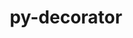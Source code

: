 ---
title: "py-decorator"
layout: cache
categories: [package, develop]
meta: {"compilers": ["none"], "num_specs": 23, "num_specs_by_stack": {"data-vis-sdk": 4, "e4s": 4, "e4s-neoverse-v2": 4, "hep": 3, "ml-linux-aarch64-cpu": 4, "ml-linux-aarch64-cuda": 4, "ml-linux-x86_64-cpu": 4, "ml-linux-x86_64-cuda": 4, "ml-linux-x86_64-rocm": 4, "root": 23}, "oss": ["ubuntu20.04", "ubuntu22.04", "ubuntu24.04"], "platforms": ["linux"], "stacks": ["data-vis-sdk", "e4s", "e4s-neoverse-v2", "hep", "ml-linux-aarch64-cpu", "ml-linux-aarch64-cuda", "ml-linux-x86_64-cpu", "ml-linux-x86_64-cuda", "ml-linux-x86_64-rocm", "root"], "targets": ["aarch64", "neoverse_v2", "x86_64_v3"], "versions": ["5.1.1"]}
spec_details: [{"compiler": "none", "hash": "2trno6ze6nye4ecsd66v6n3w2gmktfly", "os": "ubuntu22.04", "platform": "linux", "size": "-", "stacks": ["hep", "root"], "target": "x86_64_v3", "variants": ["build_system=python_pip"], "versions": ["5.1.1"]}, {"compiler": "none", "hash": "4swnlejlo6axwvwzvtcbobl4t6emsfa6", "os": "ubuntu24.04", "platform": "linux", "size": "-", "stacks": ["ml-linux-x86_64-cpu", "ml-linux-x86_64-cuda", "ml-linux-x86_64-rocm", "root"], "target": "x86_64_v3", "variants": ["build_system=python_pip"], "versions": ["5.1.1"]}, {"compiler": "none", "hash": "4y5wb7gsxzrfzvlujrpej723lcd47kz5", "os": "ubuntu24.04", "platform": "linux", "size": "-", "stacks": ["ml-linux-aarch64-cpu", "ml-linux-aarch64-cuda", "root"], "target": "aarch64", "variants": ["build_system=python_pip"], "versions": ["5.1.1"]}, {"compiler": "none", "hash": "7c4xudkyckmul3xp2fcdqycn6huwqi3b", "os": "ubuntu20.04", "platform": "linux", "size": "-", "stacks": ["data-vis-sdk", "root"], "target": "x86_64_v3", "variants": ["build_system=python_pip"], "versions": ["5.1.1"]}, {"compiler": "none", "hash": "7gwr4k3wjgquryfxsrfd6gn57a6g34z4", "os": "ubuntu24.04", "platform": "linux", "size": "-", "stacks": ["ml-linux-aarch64-cpu", "ml-linux-aarch64-cuda", "root"], "target": "aarch64", "variants": ["build_system=python_pip"], "versions": ["5.1.1"]}, {"compiler": "none", "hash": "e553jfja73lfqen7x3ile2ukrd25ymwu", "os": "ubuntu24.04", "platform": "linux", "size": "-", "stacks": ["ml-linux-x86_64-cpu", "ml-linux-x86_64-cuda", "ml-linux-x86_64-rocm", "root"], "target": "x86_64_v3", "variants": ["build_system=python_pip"], "versions": ["5.1.1"]}, {"compiler": "none", "hash": "ehvp46mlssruq6eamaigodumjw6xwitt", "os": "ubuntu22.04", "platform": "linux", "size": "-", "stacks": ["hep", "root"], "target": "x86_64_v3", "variants": ["build_system=python_pip"], "versions": ["5.1.1"]}, {"compiler": "none", "hash": "g7q2npugfkgg6qdzdf5fnr6ofyxzhwuy", "os": "ubuntu22.04", "platform": "linux", "size": "-", "stacks": ["e4s-neoverse-v2", "root"], "target": "neoverse_v2", "variants": ["build_system=python_pip"], "versions": ["5.1.1"]}, {"compiler": "none", "hash": "geg3xavk6whfdqymqksa5kkvkdhe7bt4", "os": "ubuntu22.04", "platform": "linux", "size": "-", "stacks": ["e4s", "root"], "target": "x86_64_v3", "variants": ["build_system=python_pip"], "versions": ["5.1.1"]}, {"compiler": "none", "hash": "jibipuhejumvkocvjb6diibu4ifilbk5", "os": "ubuntu24.04", "platform": "linux", "size": "-", "stacks": ["ml-linux-aarch64-cpu", "ml-linux-aarch64-cuda", "root"], "target": "aarch64", "variants": ["build_system=python_pip"], "versions": ["5.1.1"]}, {"compiler": "none", "hash": "jruebwd7v6fr5cq3uemqxa2rc3keaidr", "os": "ubuntu20.04", "platform": "linux", "size": "-", "stacks": ["data-vis-sdk", "root"], "target": "x86_64_v3", "variants": ["build_system=python_pip"], "versions": ["5.1.1"]}, {"compiler": "none", "hash": "jz34gqnu7zkyb7fasakqc6hm7llckbsg", "os": "ubuntu22.04", "platform": "linux", "size": "-", "stacks": ["hep", "root"], "target": "x86_64_v3", "variants": ["build_system=python_pip"], "versions": ["5.1.1"]}, {"compiler": "none", "hash": "kbacjtzaba4dhxwhutax3e6e65bu3vvx", "os": "ubuntu22.04", "platform": "linux", "size": "-", "stacks": ["e4s-neoverse-v2", "root"], "target": "neoverse_v2", "variants": ["build_system=python_pip"], "versions": ["5.1.1"]}, {"compiler": "none", "hash": "nit6bsm5mvywhp24ki6pnhb5i5if3gdb", "os": "ubuntu22.04", "platform": "linux", "size": "-", "stacks": ["e4s", "root"], "target": "x86_64_v3", "variants": ["build_system=python_pip"], "versions": ["5.1.1"]}, {"compiler": "none", "hash": "ownonegjuuqp7chwetqfu2raumijnxo6", "os": "ubuntu22.04", "platform": "linux", "size": "-", "stacks": ["e4s", "root"], "target": "x86_64_v3", "variants": ["build_system=python_pip"], "versions": ["5.1.1"]}, {"compiler": "none", "hash": "pjcouc5ahwijsbp47nwuy2nflh5mao3r", "os": "ubuntu24.04", "platform": "linux", "size": "-", "stacks": ["ml-linux-x86_64-cpu", "ml-linux-x86_64-cuda", "ml-linux-x86_64-rocm", "root"], "target": "x86_64_v3", "variants": ["build_system=python_pip"], "versions": ["5.1.1"]}, {"compiler": "none", "hash": "rfg746ex2s5lfek7pj4nluzi3ssfsgqd", "os": "ubuntu20.04", "platform": "linux", "size": "-", "stacks": ["data-vis-sdk", "root"], "target": "x86_64_v3", "variants": ["build_system=python_pip"], "versions": ["5.1.1"]}, {"compiler": "none", "hash": "rps7c7ojlxbt6mbp5gotgwxufknqt6ss", "os": "ubuntu24.04", "platform": "linux", "size": "-", "stacks": ["ml-linux-x86_64-cpu", "ml-linux-x86_64-cuda", "ml-linux-x86_64-rocm", "root"], "target": "x86_64_v3", "variants": ["build_system=python_pip"], "versions": ["5.1.1"]}, {"compiler": "none", "hash": "sg6xo3azxeibspyhvtxr3smhalcbg3by", "os": "ubuntu20.04", "platform": "linux", "size": "-", "stacks": ["data-vis-sdk", "root"], "target": "x86_64_v3", "variants": ["build_system=python_pip"], "versions": ["5.1.1"]}, {"compiler": "none", "hash": "w6haducjkdxkvibuwll5qk7hmq7wy3kt", "os": "ubuntu22.04", "platform": "linux", "size": "-", "stacks": ["e4s", "root"], "target": "x86_64_v3", "variants": ["build_system=python_pip"], "versions": ["5.1.1"]}, {"compiler": "none", "hash": "wz4yrx5izcdcmb7xu65g6gkz4g4zrsmp", "os": "ubuntu22.04", "platform": "linux", "size": "-", "stacks": ["e4s-neoverse-v2", "root"], "target": "neoverse_v2", "variants": ["build_system=python_pip"], "versions": ["5.1.1"]}, {"compiler": "none", "hash": "zqzp4cq32xnuykp7oiepwit6zaafaxtg", "os": "ubuntu22.04", "platform": "linux", "size": "-", "stacks": ["e4s-neoverse-v2", "root"], "target": "neoverse_v2", "variants": ["build_system=python_pip"], "versions": ["5.1.1"]}, {"compiler": "none", "hash": "zvhkagbm63uyflaepzxrfhxjh5qcob77", "os": "ubuntu24.04", "platform": "linux", "size": "-", "stacks": ["ml-linux-aarch64-cpu", "ml-linux-aarch64-cuda", "root"], "target": "aarch64", "variants": ["build_system=python_pip"], "versions": ["5.1.1"]}]
---